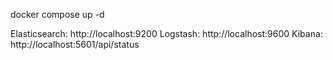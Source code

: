 docker compose up -d



Elasticsearch: http://localhost:9200
Logstash: http://localhost:9600
Kibana: http://localhost:5601/api/status